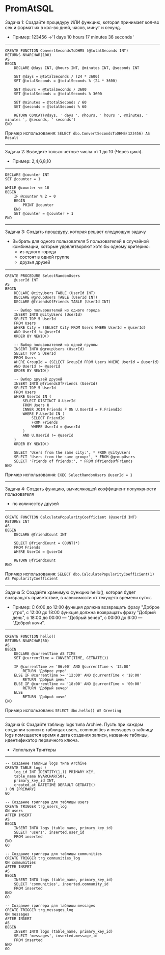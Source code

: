 # PromAtSQL

Задача 1:
Создайте процедуру ИЛИ функцию, которая принимает кол-во сек и формат их в кол-во дней, часов, минут и секунд.
* Пример: 123456 ->'1 days 10 hours 17 minutes 36 seconds '
---
    CREATE FUNCTION ConvertSecondsToDHMS (@totalSeconds INT)
    RETURNS NVARCHAR(100)
    AS
    BEGIN
        DECLARE @days INT, @hours INT, @minutes INT, @seconds INT
    
        SET @days = @totalSeconds / (24 * 3600)
        SET @totalSeconds = @totalSeconds % (24 * 3600)
        
        SET @hours = @totalSeconds / 3600
        SET @totalSeconds = @totalSeconds % 3600
        
        SET @minutes = @totalSeconds / 60
        SET @seconds = @totalSeconds % 60
        
        RETURN CONCAT(@days, ' days ', @hours, ' hours ', @minutes, ' minutes ', @seconds, ' seconds')
    END

Пример использования:
`SELECT dbo.ConvertSecondsToDHMS(123456) AS Result`

---
Задача 2:
Выведите только четные числа от 1 до 10 (Через цикл).
* Пример: 2,4,6,8,10
---
    DECLARE @counter INT
    SET @counter = 1
    
    WHILE @counter <= 10
    BEGIN
        IF @counter % 2 = 0
        BEGIN
            PRINT @counter
        END
        SET @counter = @counter + 1
    END

---
Задача 3:
Создать процедуру, которая решает следующую задачу
* Выбрать для одного пользователя 5 пользователей в случайной комбинации, которые удовлетворяют хотя бы одному критерию:
    * из одного города
    * состоят в одной группе
    * друзья друзей


---
    CREATE PROCEDURE SelectRandomUsers
        @userId INT
    AS
    BEGIN
        DECLARE @cityUsers TABLE (UserId INT)
        DECLARE @groupUsers TABLE (UserId INT)
        DECLARE @friendsOfFriends TABLE (UserId INT)
    
        -- Выбор пользователей из одного города
        INSERT INTO @cityUsers (UserId)
        SELECT TOP 5 UserId
        FROM Users
        WHERE City = (SELECT City FROM Users WHERE UserId = @userId)
        AND UserId != @userId
        ORDER BY NEWID()
    
        -- Выбор пользователей из одной группы
        INSERT INTO @groupUsers (UserId)
        SELECT TOP 5 UserId
        FROM Users
        WHERE GroupId = (SELECT GroupId FROM Users WHERE UserId = @userId)
        AND UserId != @userId
        ORDER BY NEWID()
    
        -- Выбор друзей друзей
        INSERT INTO @friendsOfFriends (UserId)
        SELECT TOP 5 UserId
        FROM Users
        WHERE UserId IN (
            SELECT DISTINCT U.UserId
            FROM Users U
            INNER JOIN Friends F ON U.UserId = F.FriendId
            WHERE F.UserId IN (
                SELECT FriendId
                FROM Friends
                WHERE UserId = @userId
            )
            AND U.UserId != @userId
        )
        ORDER BY NEWID()
    
        SELECT 'Users from the same city:', * FROM @cityUsers
        SELECT 'Users from the same group:', * FROM @groupUsers
        SELECT 'Friends of friends:', * FROM @friendsOfFriends
    END

Пример использования:
`EXEC SelectRandomUsers @userId = 1`

---
Задача 4:
Создать функцию, вычисляющей коэффициент популярности пользователя 
* по количеству друзей
---
    CREATE FUNCTION CalculatePopularityCoefficient (@userId INT)
    RETURNS INT
    AS
    BEGIN
        DECLARE @friendCount INT
    
        SELECT @friendCount = COUNT(*)
        FROM Friends
        WHERE UserId = @userId
    
        RETURN @friendCount
    END

Пример использования:
`SELECT dbo.CalculatePopularityCoefficient(1) AS PopularityCoefficient`

---
Задача 5:
Создайте хранимую функцию hello(), которая будет возвращать приветствие, в зависимости от текущего времени суток. 
* Пример: С 6:00 до 12:00 функция должна возвращать фразу "Доброе утро", с 12:00 до 18:00 функция должна возвращать фразу "Добрый день", с 18:00 до 00:00 — "Добрый вечер", с 00:00 до 6:00 — "Доброй ночи".
---
    CREATE FUNCTION hello()
    RETURNS NVARCHAR(50)
    AS
    BEGIN
        DECLARE @currentTime AS TIME
        SET @currentTime = CONVERT(TIME, GETDATE())
    
        IF @currentTime >= '06:00' AND @currentTime < '12:00'
            RETURN 'Доброе утро'
        ELSE IF @currentTime >= '12:00' AND @currentTime < '18:00'
            RETURN 'Добрый день'
        ELSE IF @currentTime >= '18:00' AND @currentTime < '00:00'
            RETURN 'Добрый вечер'
        ELSE
            RETURN 'Доброй ночи'
    END

Пример использовани:
`SELECT dbo.hello() AS Greeting`

---
Задача 6:
Создайте таблицу logs типа Archive. Пусть при каждом создании записи в таблицах users, communities и messages в таблицу logs помещается время и дата создания записи, название таблицы, идентификатор первичного ключа. 
* Используя Триггеры
---
    -- Создание таблицы logs типа Archive
    CREATE TABLE logs (
        log_id INT IDENTITY(1,1) PRIMARY KEY,
        table_name NVARCHAR(50),
        primary_key_id INT,
        created_at DATETIME DEFAULT GETDATE()
    ) ON [PRIMARY]
    GO
    
    -- Создание триггера для таблицы users
    CREATE TRIGGER trg_users_log
    ON users
    AFTER INSERT
    AS
    BEGIN
        INSERT INTO logs (table_name, primary_key_id)
        SELECT 'users', inserted.user_id
        FROM inserted
    END
    GO
    
    -- Создание триггера для таблицы communities
    CREATE TRIGGER trg_communities_log
    ON communities
    AFTER INSERT
    AS
    BEGIN
        INSERT INTO logs (table_name, primary_key_id)
        SELECT 'communities', inserted.community_id
        FROM inserted
    END
    GO
    
    -- Создание триггера для таблицы messages
    CREATE TRIGGER trg_messages_log
    ON messages
    AFTER INSERT
    AS
    BEGIN
        INSERT INTO logs (table_name, primary_key_id)
        SELECT 'messages', inserted.message_id
        FROM inserted
    END
    GO
